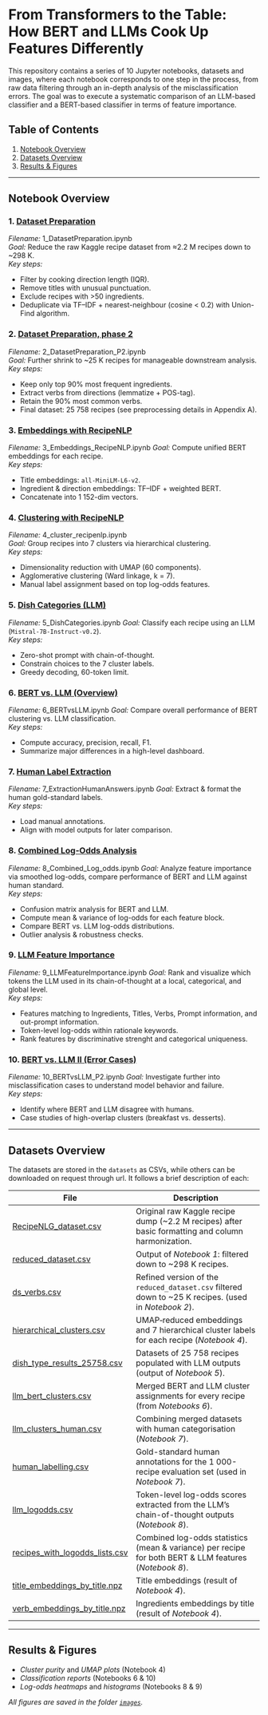 # From Transformers to the Table: How BERT and LLMs Cook Up Features Differently

This repository contains a series of 10 Jupyter notebooks, datasets and images, where each notebook corresponds to one step in the process, from raw data filtering through an in-depth analysis of the misclassification errors. The goal was to execute a systematic comparison of an LLM-based classifier and a BERT-based classifier in terms of feature importance. 

## Table of Contents


1. [Notebook Overview](#notebook-overview)
2. [Datasets Overview](#datasets-overview)
3. [Results & Figures](#results--figures)

---

## Notebook Overview

### 1. [Dataset Preparation](notebooks/1_DatasetPreparation.ipynb)
*Filename:* 1_DatasetPreparation.ipynb  
*Goal:* Reduce the raw Kaggle recipe dataset from ≈2.2 M recipes down to ~298 K.  
*Key steps:*  
- Filter by cooking direction length (IQR).  
- Remove titles with unusual punctuation.  
- Exclude recipes with >50 ingredients.  
- Deduplicate via TF–IDF + nearest-neighbour (cosine < 0.2) with Union-Find algorithm.

### 2. [Dataset Preparation, phase 2](notebooks/2_DatasetPreparation_P2.ipynb)
*Filename:* 2_DatasetPreparation_P2.ipynb  
*Goal:* Further shrink to ~25 K recipes for manageable downstream analysis.  
*Key steps:*  
- Keep only top 90% most frequent ingredients.  
- Extract verbs from directions (lemmatize + POS-tag).  
- Retain the 90% most common verbs.  
- Final dataset: 25 758 recipes (see preprocessing details in Appendix A).

### 3. [Embeddings with RecipeNLP](notebooks/3_Embeddings_RecipeNLP.ipynb)
*Filename:* 3_Embeddings_RecipeNLP.ipynb
*Goal:* Compute unified BERT embeddings for each recipe.  
*Key steps:*  
- Title embeddings: `all-MiniLM-L6-v2`.  
- Ingredient & direction embeddings: TF–IDF + weighted BERT.  
- Concatenate into 1 152-dim vectors.

### 4. [Clustering with RecipeNLP](notebooks/4_Clusters_RecipeNLP.ipynb)
*Filename:* 4_cluster_recipenlp.ipynb  
*Goal:* Group recipes into 7 clusters via hierarchical clustering.  
*Key steps:*  
- Dimensionality reduction with UMAP (60 components).  
- Agglomerative clustering (Ward linkage, k = 7).  
- Manual label assignment based on top log-odds features.

### 5. [Dish Categories (LLM)](notebooks/5_DishCategories.ipynb)
*Filename:* 5_DishCategories.ipynb
*Goal:* Classify each recipe using an LLM (`Mistral-7B-Instruct-v0.2`).  
*Key steps:*  
- Zero-shot prompt with chain-of-thought.  
- Constrain choices to the 7 cluster labels.  
- Greedy decoding, 60-token limit.

### 6. [BERT vs. LLM (Overview)](notebooks/6_BERTvsLLM.ipynb)
*Filename:* 6_BERTvsLLM.ipynb
*Goal:* Compare overall performance of BERT clustering vs. LLM classification.  
*Key steps:*  
- Compute accuracy, precision, recall, F1.  
- Summarize major differences in a high-level dashboard.

### 7. [Human Label Extraction](notebooks/7_ExtractionHumanAnswers.ipynb)
*Filename:* 7_ExtractionHumanAnswers.ipynb
*Goal:* Extract & format the human gold-standard labels.  
*Key steps:*  
- Load manual annotations.  
- Align with model outputs for later comparison.

### 8. [Combined Log-Odds Analysis](notebooks/8_Combined_Log_odds.ipynb)
*Filename:* 8_Combined_Log_odds.ipynb
*Goal:* Analyze feature importance via smoothed log-odds, compare performance of BERT and LLM against human standard.  
*Key steps:*  
- Confusion matrix analysis for BERT and LLM.
- Compute mean & variance of log-odds for each feature block.
- Compare BERT vs. LLM log-odds distributions.
- Outlier analysis & robustness checks.

### 9. [LLM Feature Importance](notebooks/9_LLMFeatureImportance.ipynb)
*Filename:* 9_LLMFeatureImportance.ipynb
*Goal:* Rank and visualize which tokens the LLM used in its chain-of-thought at a local, categorical, and global level.  
*Key steps:*  
- Features matching to Ingredients, Titles, Verbs, Prompt information, and out-prompt information.
- Token-level log-odds within rationale keywords.
- Rank features by discriminative strenght and categorical uniqueness.

### 10. [BERT vs. LLM II (Error Cases)](notebooks/10_BERTvsLLM_P2.ipynb)
*Filename:* 10_BERTvsLLM_P2.ipynb
*Goal:* Investigate further into misclassification cases to understand model behavior and failure.  
*Key steps:*  
- Identify where BERT and LLM disagree with humans.
- Case studies of high-overlap clusters (breakfast vs. desserts).  

---
## Datasets Overview

The datasets are stored in the `datasets` as CSVs, while others can be downloaded on request through url. It follows a brief description of each:

| File                                   | Description                                                                                       |
|----------------------------------------|---------------------------------------------------------------------------------------------------|
| [RecipeNLG_dataset.csv](datasets/References.md)     | Original raw Kaggle recipe dump (~2.2 M recipes) after basic formatting and column harmonization. |
| [reduced_dataset.csv](datasets/References.md)          | Output of *Notebook 1*: filtered down to ~298 K recipes.                                         |
| [ds_verbs.csv](datasets/References.md)                  | Refined version of the `reduced_dataset.csv` filtered down to ~25 K recipes. (used in *Notebook 2*).                    |
| [hierarchical_clusters.csv](datasets/References.md)     | UMAP‐reduced embeddings and 7 hierarchical cluster labels for each recipe (*Notebook 4*).       |
| [dish_type_results_25758.csv](datasets/References.md)   | Datasets of 25 758 recipes populated with LLM outputs (output of *Notebook 5*).                                |
| [llm_bert_clusters.csv](datasets/llm_bert_clusters.csv)         | Merged BERT and LLM cluster assignments for every recipe (from *Notebooks 6*).              |
| [llm_clusters_human.csv](datasets/llm_clusters_human.csv)        | Combining merged datasets with human categorisation (*Notebook 7*).       |
| [human_labelling.csv](datasets/human_labelling.csv)           | Gold-standard human annotations for the 1 000-recipe evaluation set (used in *Notebook 7*).              |
| [llm_logodds.csv](datasets/llm_logodds.csv)               | Token-level log-odds scores extracted from the LLM’s chain-of-thought outputs (*Notebook 8*).    |
| [recipes_with_logodds_lists.csv](datasets/References.md)| Combined log-odds statistics (mean & variance) per recipe for both BERT & LLM features (*Notebook 8*). | [ingredient_embeddings_by_title.npz](datasets/References.md)| Ingredients embeddings by title (result of *Notebook 4*). |
| [title_embeddings_by_title.npz](datasets/References.md)| Title embeddings (result of *Notebook 4*). |
| [verb_embeddings_by_title.npz](datasets/References.md)| Ingredients embeddings by title (result of *Notebook 4*). |
---

## Results & Figures

- *Cluster purity* and *UMAP plots* (Notebook 4)  
- *Classification reports* (Notebooks 6 & 10)  
- *Log-odds heatmaps* and *histograms* (Notebooks 8 & 9)  

_All figures are saved in the folder [`images`](images)._
